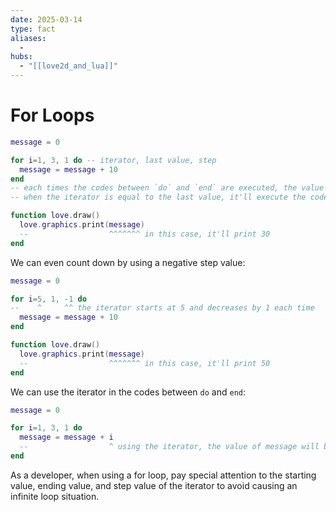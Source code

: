 ```yaml
---
date: 2025-03-14
type: fact
aliases:
  -
hubs:
  - "[[love2d_and_lua]]"
---
```


# For Loops

```lua
message = 0

for i=1, 3, 1 do -- iterator, last value, step
  message = message + 10
end
-- each times the codes between `do` and `end` are executed, the value of iterator is increased by the step value
-- when the iterator is equal to the last value, it'll execute the code one more time and then stop the loop

function love.draw()
  love.graphics.print(message)
  --                  ^^^^^^^ in this case, it'll print 30
end
```

We can even count down by using a negative step value:

```lua
message = 0

for i=5, 1, -1 do
--    ^     ^^ the iterator starts at 5 and decreases by 1 each time
  message = message + 10
end

function love.draw()
  love.graphics.print(message)
  --                  ^^^^^^^ in this case, it'll print 50
end
```

We can use the iterator in the codes between `do` and `end`:

```lua
message = 0

for i=1, 3, 1 do
  message = message + i
  --                  ^ using the iterator, the value of message will be 1 + 2 + 3 = 6
end
```

As a developer, when using a for loop, pay special attention to the starting value, ending value, and step value of the iterator to avoid causing an infinite loop situation.


